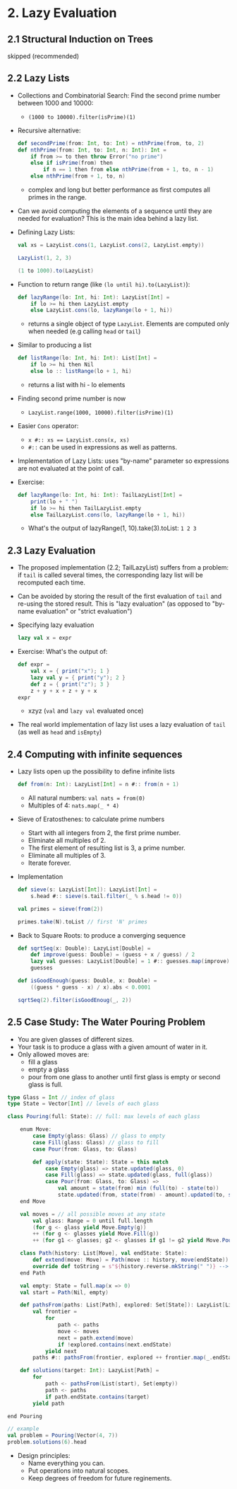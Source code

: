 # 2. Lazy Evaluation

## 2.1 Structural Induction on Trees

skipped (recommended)

## 2.2 Lazy Lists

- Collections and Combinatorial Search: Find the second prime number between 1000 and 10000:
    - `(1000 to 10000).filter(isPrime)(1)`

- Recursive alternative:
    ```scala
    def secondPrime(from: Int, to: Int) = nthPrime(from, to, 2)
    def nthPrime(from: Int, to: Int, n: Int): Int =
        if from >= to then throw Error("no prime")
        else if isPrime(from) then
            if n == 1 then from else nthPrime(from + 1, to, n - 1)
        else nthPrime(from + 1, to, n)
    ```
    - complex and long but better performance as first computes all primes in the range.

- Can we avoid computing the elements of a sequence until they are needed for evaluation? This is the main idea behind a lazy list.

- Defining Lazy Lists:
    ```scala
    val xs = LazyList.cons(1, LazyList.cons(2, LazyList.empty))

    LazyList(1, 2, 3)

    (1 to 1000).to(LazyList)
    ```

- Function to return range (like `(lo until hi).to(LazyList)`):
    ```scala
    def lazyRange(lo: Int, hi: Int): LazyList[Int] =
        if lo >= hi then LazyList.empty
        else LazyList.cons(lo, lazyRange(lo + 1, hi))
    ```
    - returns a single object of type `LazyList`. Elements are computed only when needed (e.g calling `head` or `tail`)

- Similar to producing a list
    ```scala
    def listRange(lo: Int, hi: Int): List[Int] =
        if lo >= hi then Nil
        else lo :: listRange(lo + 1, hi)
    ```
    - returns a list with hi - lo elements

- Finding second prime number is now
    - `LazyList.range(1000, 10000).filter(isPrime)(1)`

- Easier `Cons` operator:
    - `x #:: xs == LazyList.cons(x, xs)`
    - `#::` can be used in expressions as well as patterns.

- Implementation of Lazy Lists: uses "by-name" parameter so expressions are not evaluated at the point of call.

- Exercise:
    ```scala
    def lazyRange(lo: Int, hi: Int): TailLazyList[Int] =
        print(lo + " ")
        if lo >= hi then TailLazyList.empty
        else TailLazyList.cons(lo, lazyRange(lo + 1, hi))
    ```
    - What's the output of lazyRange(1, 10).take(3).toList: `1 2 3`

## 2.3 Lazy Evaluation

- The proposed implementation (2.2; TailLazyList) suffers from a problem: if `tail` is called several times, the corresponding lazy list will be recomputed each time.
- Can be avoided by storing the result of the first evaluation of `tail` and re-using the stored result. This is "lazy evaluation" (as opposed to "by-name evaluation" or "strict evaluation")

- Specifying lazy evaluation
    ```scala
    lazy val x = expr
    ```

- Exercise: What's the output of:
    ```scala
    def expr =
        val x = { print("x"); 1 }
        lazy val y = { print("y"); 2 }
        def z = { print("z"); 3 }
        z + y + x + z + y + x
    expr
    ```
    - xzyz (`val` and `lazy val` evaluated once)

- The real world implementation of lazy list uses a lazy evaluation of `tail` (as well as `head` and `isEmpty`) 

## 2.4 Computing with infinite sequences

- Lazy lists open up the possibility to define infinite lists
    ```scala
    def from(n: Int): LazyList[Int] = n #:: from(n + 1)
    ```
    - All natural numbers: `val nats = from(0)`
    - Multiples of 4: `nats.map(_ * 4)`

- Sieve of Eratosthenes: to calculate prime numbers
    - Start with all integers from 2, the first prime number.
    - Eliminate all multiples of 2.
    - The first element of resulting list is 3, a prime number.
    - Eliminate all multiples of 3.
    - Iterate forever.

- Implementation
    ```scala
    def sieve(s: LazyList[Int]): LazyList[Int] = 
        s.head #:: sieve(s.tail.filter(_ % s.head != 0))

    val primes = sieve(from(2))

    primes.take(N).toList // first 'N' primes
    ```

- Back to Square Roots: to produce a converging sequence
    ```scala
    def sqrtSeq(x: Double): LazyList[Double] = 
        def improve(guess: Double) = (guess + x / guess) / 2
        lazy val guesses: LazyList[Double] = 1 #:: guesses.map(improve)
        guesses

    def isGoodEnough(guess: Double, x: Double) = 
        ((guess * guess - x) / x).abs < 0.0001

    sqrtSeq(2).filter(isGoodEnoug(_, 2))
    ```

## 2.5 Case Study: The Water Pouring Problem

- You are given glasses of different sizes.
- Your task is to produce a glass with a given amount of water in it.
- Only allowed moves are:
    - fill a glass
    - empty a glass
    - pour from one glass to another until first glass is empty or second glass is full.

```scala
type Glass = Int // index of glass
type State = Vector[Int] // levels of each glass

class Pouring(full: State): // full: max levels of each glass

    enum Move:
        case Empty(glass: Glass) // glass to empty
        case Fill(glass: Glass) // glass to fill
        case Pour(from: Glass, to: Glass)

        def apply(state: State): State = this match
            case Empty(glass) => state.updated(glass, 0)
            case Fill(glass) => state.updated(glass, full(glass))
            case Pour(from: Glass, to: Glass) =>
                val amount = state(from) min (full(to) - state(to))
                state.updated(from, state(from) - amount).updated(to, state(to) + amount)
    end Move

    val moves = // all possible moves at any state
        val glass: Range = 0 until full.length
        (for g <- glass yield Move.Empty(g))
        ++ (for g <- glasses yield Move.Fill(g))
        ++ (for g1 <- glasses; g2 <- glasses if g1 != g2 yield Move.Pour(g1, g2))

    class Path(history: List[Move], val endState: State):
        def extend(move: Move) = Path(move :: history, move(endState))
        override def toString = s"${history.reverse.mkString(" ")} --> $endState"
    end Path

    val empty: State = full.map(x => 0)
    val start = Path(Nil, empty)

    def pathsFrom(paths: List[Path], explored: Set[State]): LazyList[List[Path]] = 
        val frontier = 
            for 
                path <- paths
                move <- moves
                next = path.extend(move)
                if !explored.contains(next.endState)
            yield next
        paths #:: pathsFrom(frontier, explored ++ frontier.map(_.endState))

    def solutions(target: Int): LazyList[Path] = 
        for
            path <- pathsFrom(List(start), Set(empty))
            path <- paths
            if path.endState.contains(target)
        yield path

end Pouring

// example
val problem = Pouring(Vector(4, 7))
problem.solutions(6).head
```

- Design principles:
    - Name everything you can.
    - Put operations into natural scopes.
    - Keep degrees of freedom for future reginements.




